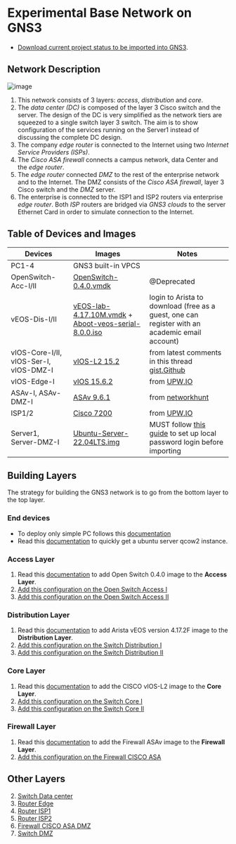 # Experimental Base Network on GNS3

- [Download current project status to be imported into GNS3](./ITNetwork.gns3project).

## Network Description

![image](https://user-images.githubusercontent.com/69375071/210197317-12a7553f-9dea-4a2c-9336-2f2b721b06b8.png)

1. This network consists of 3 layers: *access*, *distribution* and *core*.
2. The *data center (DC)* is composed of the layer 3 Cisco switch and the server. The design of the DC is very simplified as the network tiers are squeezed to a single switch layer 3 switch. The aim is to show configuration of the services running on the Server1 instead of discussing the complete DC design.
3. The company *edge router* is connected to the Internet using two *Internet Service Providers (ISPs)*.
4. The *Cisco ASA firewall* connects a campus network, data Center and the *edge router*.
5. The *edge router* connected *DMZ* to the rest of the enterprise network and to the Internet. The DMZ consists of the *Cisco ASA firewall*, layer 3 Cisco switch and the *DMZ* server.
6. The enterprise is connected to the ISP1 and ISP2 routers via enterprise *edge router*. Both *ISP* routers  are bridged via *GNS3 clouds* to the server Ethernet Card in order to simulate connection to the Internet.

## Table of Devices and Images

| Devices | Images | Notes |
| --- | --- | --- |
| PC1-4 | GNS3 built-in VPCS | |
| OpenSwitch-Acc-I/II | [OpenSwitch-0.4.0.vmdk](https://drive.google.com/open?id=1u5CPt9_JVOd-cGBNEzPoAaWV7Dibe8vW) | @Deprecated |
| vEOS-Dis-I/II | [vEOS-lab-4.17.10M.vmdk](https://www.arista.com/en/support/software-download) + [Aboot-veos-serial-8.0.0.iso](https://www.arista.com/en/support/software-download) | login to Arista to download (free as a guest, one can register with an academic email account) |
| vIOS-Core-I/II, vIOS-Ser-I, vIOS-DMZ-I | [vIOS-L2 15.2](https://drive.google.com/drive/folders/1Yo9V9vUJDkjWOtguarChq-nRKWoFT5m5) | from latest comments in this thread [gist.Github](https://gist.github.com/GustaveTsopmo/eb0512891a9bd9cd497d4fcbcd0efdc2) |
| vIOS-Edge-I | [vIOS 15.6.2](https://upw.io/9fe/vios-adventerprisek9-m-15.6.2T.qcow2) |from [UPW.IO](https://upw.io/9fe/vios-adventerprisek9-m-15.6.2T.qcow2)|
| ASAv-I, ASAv-DMZ-I | [ASAv 9.6.1](https://drive.google.com/drive/folders/1SO5uAsOoReus4qToCTYN-oNKYjc4n2Q8) | from [networkhunt](https://networkhunt.com/download/download-cisco-asav/) |
| ISP1/2 | [Cisco 7200](https://upw.io/4ui/c7200-advipservicesk9-mz.152-4.S5.image) | from [UPW.IO](https://upw.io/4ui/c7200-advipservicesk9-mz.152-4.S5.image) |
| Server1, Server-DMZ-I | [Ubuntu-Server-22.04LTS.img](https://cloud-images.ubuntu.com/jammy/current/jammy-server-cloudimg-amd64.img) | MUST follow [this guide](../Devices-Configurations/devices_images/Server/README.md) to set up local password login before importing |

## Building Layers

  The strategy for building the GNS3 network is to go from the bottom layer to the top layer.

### End devices

- To deploy only simple PC follows this [documentation](./../Devices-Configurations/devices_images/SimplePCs/README.md)
- Read this [documentation](../Devices-Configurations/devices_images/Server/README.md) to quickly get a ubuntu server qcow2 instance.

### Access Layer

1. Read this [documentation](./../Devices-Configurations/devices_images/Open_Switch_0.4.0/README.md) to add Open Switch 0.4.0 image to the **Access Layer**.
2. [Add this configuration on the Open Switch Access I](./../Devices-Configurations/config_files/OpenSwitch-Acc-I.txt)
3. [Add this configuration on the Open Switch Access II](./../Devices-Configurations/config_files/OpenSwitch-Acc-II.txt)

### Distribution Layer

1. Read this [documentation](./../Devices-Configurations/devices_images/Arista_vEOS_v4.17.2F/README.md) to add Arista vEOS version 4.17.2F image to the **Distribution Layer**.
2. [Add this configuration on the Switch Distribution I](./../Devices-Configurations/config_files/vEOS-DIS-I.txt)
3. [Add this configuration on the Switch Distribution II](./../Devices-Configurations/config_files/vEOS-DIS-II.txt)

### Core Layer

1. Read this [documentation](./../Devices-Configurations/devices_images/CISCO_vIOS-L2/README.md) to add the CISCO vIOS-L2 image to the **Core Layer**.
2. [Add this configuration on the Switch Core I](./../Devices-Configurations/config_files/vIOS-Core-I-1.txt)
3. [Add this configuration on the Switch Core II](./../Devices-Configurations/config_files/vIOS-Core-II-1.txt)

### Firewall Layer

1. Read this [documentation](./../Devices-Configurations/devices_images/ASAv/README.md) to add the Firewall ASAv image to the **Firewall Layer**.
2. [Add this configuration on the Firewall CISCO ASA](./../Devices-Configurations/config_files/vASA-I.txt)

## Other Layers

2. [Switch Data center](./../Devices-Configurations/config_files/vIOS-Serv-I.txt)
3. [Router Edge](./../Devices-Configurations/config_files/vIOS-EDGE-U.txt)
4. [Router ISP1](./../Devices-Configurations/config_files/ISP1.txt)
5. [Router ISP2](./../Devices-Configurations/config_files/ISP2.txt)
6. [Firewall CISCO ASA DMZ](./../Devices-Configurations/config_files/ASAv-DMZ-I.txt)
7. [Switch DMZ](./../Devices-Configurations/config_files/vIOS-DMZ-I.txt)
